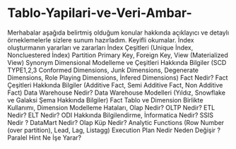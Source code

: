 # Tablo-Yapilari-ve-Veri-Ambar-

Merhabalar aşağıda belirtmiş olduğum konular hakkında açıklayıcı ve detaylı örneklemelerle sizlere sunum hazırladım. Keyifli okumalar.
İndex oluşturmanın yararları ve zararları
İndex Çeşitleri (Unique İndex, Noncluestered İndex)
Partition
Primary Key, Foreign Key,
View (Materialized View)
Synonym
Dimensional Modelleme ve Çeşitleri Hakkında Bilgiler (SCD TYPE1,2,3 Conformed Dimensions, Junk Dimensions, Degenerate Dimensions, Role Playing Dimensions, İnfered Dimensions)
Fact Nedir? Fact Çeşitleri Hakkında Bilgiler (Additive Fact, Semi Additive Fact, Non Additive Fact)
Data Warehouse Nedir?
Data Warehouse Modelleri (Yıldız, Snowflake ve Galaksi Şema Hakkında Bilgiler)
Fact Tablo ve Dimension Birlikte Kullanımı,
Dimension Modelleme Hataları,
Olap Nedir? OLTP Nedir? ETL Nedir? ELT Nedir?
ODI Hakkında Bilgilendirme,
İnformatica Nedir?
SSIS Nedir ?
DataMart Nedir?
Olap Küp Nedir?
Analytic Functions (Row Number (over partition), Lead, Lag, Listagg)
Execution Plan Nedir Neden Değişir ?
Paralel Hint Ne İşe Yarar?
